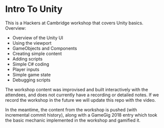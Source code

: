 # Intro To Unity

This is a Hackers at Cambridge workshop that covers Unity basics. Overview:

* Overview of the Unity UI
* Using the viewport
* GameObjects and Components
* Creating simple content
* Adding scripts
* Simple C# coding
* Player inputs
* Simple game state
* Debugging scripts

The workshop content was improvised and built interactively with the attendees, and does not currently have a recording or detailed notes. If we record the workshop in the future we will update this repo with the video.

In the meantime, the content from the workshop is pushed (with incremental commit history), along with a GameGig 2018 entry which took the basic mechanic implemented in the workshop and gamified it.
